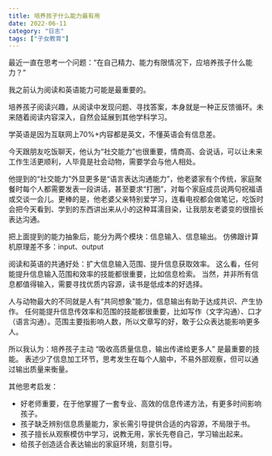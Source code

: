 ```yaml
---
title: 培养孩子什么能力最有用
date: 2022-06-11
category: "日志"
tags: ["子女教育"]
---
```

最近一直在思考一个问题：“在自己精力、能力有限情况下，应培养孩子什么能力？”

我之前认为阅读和英语能力可能是最重要的。

培养孩子阅读兴趣，从阅读中发现问题、寻找答案，本身就是一种正反馈循环。未来随着阅读内容深入，自然会延展到其他学科学习。

学英语是因为互联网上70%+内容都是英文，不懂英语会有信息差。

今天跟朋友吃饭聊天，他认为“社交能力”也很重要，情商高、会说话，可以让未来工作生活更顺利，人毕竟是社会动物，需要学会与他人相处。

他提到的“社交能力”外显更多是“语言表达沟通能力”，他老婆家有个传统，家庭聚餐时每个人都需要发表一段讲话，甚至要求“打圈”，对每个家庭成员说两句祝福语或交谈一会儿。更棒的是，他老婆父亲特别爱学习，连看电视都会做笔记，吃饭时会把今天看到、学到的东西讲出来从小的这种耳濡目染，让我朋友老婆变的很擅长表达沟通。

把上面提到的能力抽象后，能分为两个模块：信息输入、信息输出。
仿佛跟计算机原理差不多：input、output

阅读和英语的共通好处：扩大信息输入范围、提升信息获取效率。
这么看，任何能提升信息输入范围和效率的技能都很重要，比如信息检索。
当然，并非所有信息都值得输入，需要寻找优质内容源，读书是低成本的好选择。

人与动物最大的不同就是人有“共同想象”能力，信息输出有助于达成共识、产生协作。
任何能提升信息传效率和范围的技能都很重要，比如写作（文字沟通）、口才（语言沟通）。范围主要指影响人数，所以文章写的好，敢于公众表达能影响更多人。

所以我认为：培养孩子主动 “吸收高质量信息，输出传递给更多人” 是最重要的技能。
表述少了信息加工环节，思考发生在每个人脑中，不易外部观察，但可以通过输出质量来衡量。

其他思考启发：
- 好老师重要，在于他掌握了一套专业、高效的信息传递方法，有更多时间影响孩子。
- 孩子缺乏辨别信息质量能力，家长需引导提供合适的内容源，不局限于书。
- 孩子擅长从观察模仿中学习，说教无用，家长先卷自己，学习输出起来。
- 给孩子创造适合表达输出的家庭环境，刻意引导。